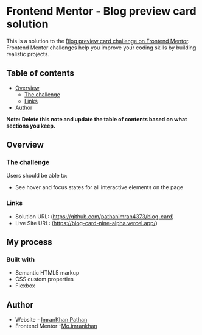 # Frontend Mentor - Blog preview card solution

This is a solution to the [Blog preview card challenge on Frontend Mentor](https://www.frontendmentor.io/challenges/blog-preview-card-ckPaj01IcS). Frontend Mentor challenges help you improve your coding skills by building realistic projects. 

## Table of contents

- [Overview](#overview)
  - [The challenge](#the-challenge)
  - [Links](#links)
- [Author](#author)

**Note: Delete this note and update the table of contents based on what sections you keep.**

## Overview

### The challenge

Users should be able to:

- See hover and focus states for all interactive elements on the page



### Links

- Solution URL: (https://github.com/pathanimran4373/blog-card)
- Live Site URL: (https://blog-card-nine-alpha.vercel.app/)

## My process

### Built with

- Semantic HTML5 markup
- CSS custom properties
- Flexbox



## Author

- Website - [ImranKhan Pathan](https://www.your-site.com)
- Frontend Mentor -[Mo.imrankhan](https://www.frontendmentor.io/profile/mohmadimran)

